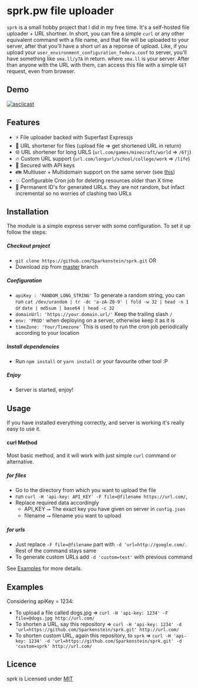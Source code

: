 # sprk.pw file uploader

`sprk` is a small hobby project that I did in my free time. It's a self-hosted file uploader + URL shortner. In short, you can fire a simple `curl` or any other equivalent command with a file name, and that file will be uploaded to your server, after that you'll have a short url as a reponse of upload. Like, if you upload your `user_environment_configuration_fedora.conf` to server, you'll have something like `sma.ll/y7A` in return. where `sma.ll` is your server. After than anyone with the URL with them, can access this file with a simple `GET` request, even from browser. 

## Demo

[![asciicast](https://asciinema.org/a/0e4sjjrPoEMq9uu8FIYSdNwsD.svg)](https://asciinema.org/a/0e4sjjrPoEMq9uu8FIYSdNwsD)

## Features
 -  :zap: File uploader backed with Superfast Expressjs
 - :file_folder: URL shortener for files (upload file ⇒ get shortened URL in return)
 - :globe_with_meridians: URL shortener for long URLS (`url.com/games/minecraft/world` ⇒ `/6Tj`)
 - :fire: Custom URL support (`url.com/longurl/school/college/work` ⇒ `/life`)
 - :tada: Secured with API keys 
 - :family: Multiuser + Multidomain support on the same server (see [this](#multiuser))
 - :collision: Configurable Cron job for deleting resources older than X time
 - :1234: Permanent ID's for generated URLs. they are not random, but infact incremental so no worries of clashing two URLs

## Installation

The module is a simple express server with some configuration. To set it up follow the steps:

##### Checkout project
  - `git clone https://github.com/Sparkenstein/sprk.git` OR
  - Download zip from [master](https://github.com/Sparkenstein/sprk/archive/master.zip) branch
##### Configuration
  - `apiKey : 'RANDOM_LONG_STRING'`
    To generate a random string, you can run 
    `cat /dev/urandom | tr -dc 'a-zA-Z0-9' | fold -w 32 | head -n 1`
    or 
    `date | md5sum | base64 | head -c 32`
  - `domainUrl: 'https://your.domain.url/'` Keep the trailing slash `/`
  - `env: 'PROD'` when deploying on a server, otherwise keep it as it is
  - `timeZone: 'Your/Timezone'` This is used to run the cron job periodically according to your location
##### Install dependencies
  - Run `npm install` or `yarn install` or your favourite other tool :P
##### Enjoy
  - Server is started, enjoy!
## Usage
If you have installed everything correctly, and server is working it's really easy to use it.


#### curl Method

Most basic method, and it will work with just simple `curl` command or alternative.

##### for files
  - Go to the directory from which you want to upload the file
  - run `curl -H 'api-key: API_KEY' -F file=@filename https://url.com/`, 
  - Replace required data accordingly
    - API_KEY ⭢ The exact key you have given on server in `config.json`
    - filename ⭢ filename you want to upload

##### for urls
  - Just replace `-F file=@filename` part with `-d 'url=http://google.com/`. Rest of the command stays same
  - To generate custom URLs add `-d 'custom=test'` with previous command

See [Examples](#examples) for more details.


## Examples

Considering apiKey = 1234: 
 - To upload a file called dogs.jpg
   ⇒ `curl -H 'api-key: 1234' -F file=@dogs.jpg http://url.com/`
 - To shorten a URL, say this repository
   ⇒ `curl -H 'api-key: 1234' -d 'url=https://github.com/Sparkenstein/sprk.git' http://url.com/`
 - To shorten custom URL, again this repository, to `sprk`
   ⇒ `curl -H 'api-key: 1234' -d 'url=https://github.com/Sparkenstein/sprk.git' -d 'custom=sprk' http://url.com/`

## Licence

sprk is Licensed under [MIT](https://github.com/Sparkenstein/sprk/blob/master/LICENSE)
